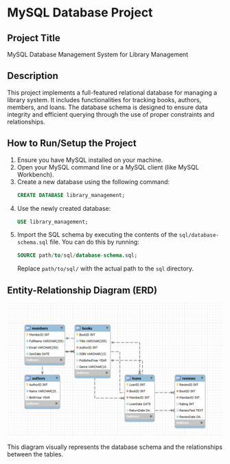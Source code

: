 # MySQL Database Project

## Project Title
MySQL Database Management System for Library Management

## Description
This project implements a full-featured relational database for managing a library system. It includes functionalities for tracking books, authors, members, and loans. The database schema is designed to ensure data integrity and efficient querying through the use of proper constraints and relationships.

## How to Run/Setup the Project
1. Ensure you have MySQL installed on your machine.
2. Open your MySQL command line or a MySQL client (like MySQL Workbench).
3. Create a new database using the following command:
   ```sql
   CREATE DATABASE library_management;
   ```
4. Use the newly created database:
   ```sql
   USE library_management;
   ```
5. Import the SQL schema by executing the contents of the `sql/database-schema.sql` file. You can do this by running:
   ```sql
   SOURCE path/to/sql/database-schema.sql;
   ```
   Replace `path/to/sql/` with the actual path to the `sql` directory.

## Entity-Relationship Diagram (ERD)
![ERD](ERD.png) 

This diagram visually represents the database schema and the relationships between the tables.